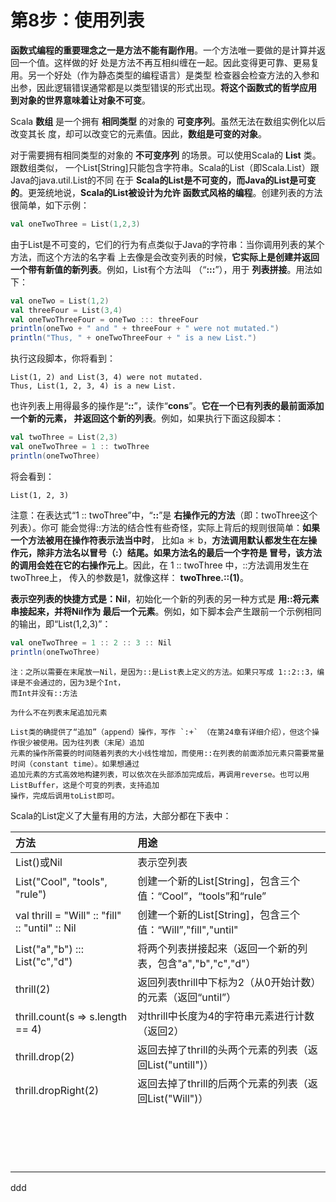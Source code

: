 第8步：使用列表
================================================================================
**函数式编程的重要理念之一是方法不能有副作用**。一个方法唯一要做的是计算并返回一个值。这样做的好
处是方法不再互相纠缠在一起。因此变得更可靠、更易复用。另一个好处（作为静态类型的编程语言）是类型
检查器会检查方法的入参和出参，因此逻辑错误通常都是以类型错误的形式出现。**将这个函数式的哲学应用
到对象的世界意味着让对象不可变**。

Scala **数组** 是一个拥有 **相同类型** 的对象的 **可变序列**。虽然无法在数组实例化以后改变其长
度，却可以改变它的元素值。因此，**数组是可变的对象**。

对于需要拥有相同类型的对象的 **不可变序列** 的场景。可以使用Scala的 **List** 类。跟数组类似，
一个List[String]只能包含字符串。Scala的List（即Scala.List）跟Java的java.util.List的不同
在于 **Scala的List是不可变的，而Java的List是可变的**。更笼统地说，**Scala的List被设计为允许
函数式风格的编程**。创建列表的方法很简单，如下示例：
```scala
val oneTwoThree = List(1,2,3)
```
由于List是不可变的，它们的行为有点类似于Java的字符串：当你调用列表的某个方法，而这个方法的名字看
上去像是会改变列表的时候，**它实际上是创建并返回一个带有新值的新列表**。例如，List有个方法叫
（“**:::**”），用于 **列表拼接**。用法如下：
```scala
val oneTwo = List(1,2)
val threeFour = List(3,4)
val oneTwoThreeFour = oneTwo ::: threeFour
println(oneTwo + " and " + threeFour + " were not mutated.")
println("Thus, " + oneTwoThreeFour + " is a new List.")
```
执行这段脚本，你将看到：
```
List(1, 2) and List(3, 4) were not mutated.
Thus, List(1, 2, 3, 4) is a new List.
```
也许列表上用得最多的操作是“**::**”，读作“**cons**”。**它在一个已有列表的最前面添加一个新的元素，
并返回这个新的列表**。例如，如果执行下面这段脚本：
```scala
val twoThree = List(2,3)
val oneTwoThree = 1 :: twoThree
println(oneTwoThree)
```
将会看到：
```
List(1, 2, 3)
```
注意：在表达式“1 :: twoThree”中，“**::**”是 **右操作元的方法**（即：twoThree这个列表）。你可
能会觉得::方法的结合性有些奇怪，实际上背后的规则很简单：**如果一个方法被用在操作符表示法当中时**，
比如a ＊ b，**方法调用默认都发生在左操作元，除非方法名以冒号（:）结尾。如果方法名的最后一个字符是
冒号，该方法的调用会姓在它的右操作元上**。因此，在 1 :: twoThree 中，::方法调用发生在twoThree上，
传入的参数是1，就像这样： **twoThree.::(1)**。

**表示空列表的快捷方式是：Nil**，初始化一个新的列表的另一种方式是 **用::将元素串接起来，并将Nil作为
最后一个元素**。例如，如下脚本会产生跟前一个示例相同的输出，即“List(1,2,3)”：
```scala
val oneTwoThree = 1 :: 2 :: 3 :: Nil
println(oneTwoThree)
```
```
注：之所以需要在末尾放一Nil，是因为::是List表上定义的方法。如果只写成 1::2::3，编译是不会通过的，因为3是个Int，
而Int并没有::方法
```
```
为什么不在列表末尾追加元素

List类的确提供了“追加”（append）操作，写作 `:+` （在第24章有详细介绍），但这个操作很少被使用。因为往列表（末尾）追加
元素的操作所需要的时间随着列表的大小线性增加，而使用::在列表的前面添加元素只需要常量时间（constant time）。如果想通过
追加元素的方式高效地构建列表，可以依次在头部添加完成后，再调用reverse。也可以用ListBuffer，这是个可变的列表，支持追加
操作，完成后调用toList即可。
```
Scala的List定义了大量有用的方法，大部分都在下表中：

| 方法 | 用途 |
| :------------- | :------------- |
| List()或Nil | 表示空列表 |
| List("Cool", "tools", "rule") | 创建一个新的List[String]，包含三个值：“Cool”，“tools”和“rule” |
| val thrill = "Will" :: "fill" :: "until" :: Nil | 创建一个新的List[String]，包含三个值：“Will”,"fill","until" |
| List("a","b") ::: List("c","d") | 将两个列表拼接起来（返回一个新的列表，包含"a","b","c","d"） |
| thrill(2) | 返回列表thrill中下标为2（从0开始计数）的元素（返回“until”） |
| thrill.count(s => s.length == 4) | 对thrill中长度为4的字符串元素进行计数（返回2）|
| thrill.drop(2) | 返回去掉了thrill的头两个元素的列表（返回List("untill")）|
| thrill.dropRight(2) | 返回去掉了thrill的后两个元素的列表（返回List("Will")） |
|  |  |
|  |  |
|  |  |
|  |  |
|  |  |
|  |  |
|  |  |
|  |  |
|  |  |
|  |  |
|  |  |
|  |  |
|  |  |
|  |  |
|  |  |
|  |  |
|  |  |















































ddd
